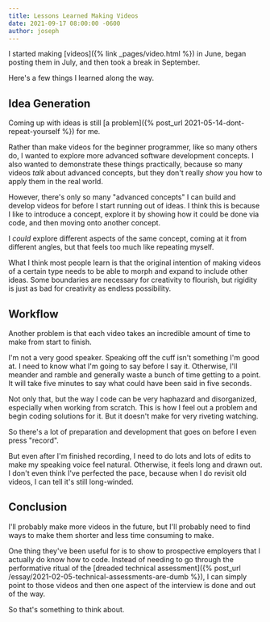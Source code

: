 ```yaml
---
title: Lessons Learned Making Videos
date: 2021-09-17 08:00:00 -0600
author: joseph
---
```


I started making [videos]({% link _pages/video.html %}) in June, began posting them in July, and then took a break in September.

Here's a few things I learned along the way.

## Idea Generation

Coming up with ideas is still [a problem]({% post_url 2021-05-14-dont-repeat-yourself %}) for me.

Rather than make videos for the beginner programmer, like so many others do, I wanted to explore more advanced software development concepts. I also wanted to demonstrate these things practically, because so many videos *talk* about advanced concepts, but they don't really *show* you how to apply them in the real world.

However, there's only so many "advanced concepts" I can build and develop videos for before I start running out of ideas. I think this is because I like to introduce a concept, explore it by showing how it could be done via code, and then moving onto another concept.

I *could* explore different aspects of the same concept, coming at it from different angles, but that feels too much like repeating myself.

What I think most people learn is that the original intention of making videos of a certain type needs to be able to morph and expand to include other ideas. Some boundaries are necessary for creativity to flourish, but rigidity is just as bad for creativity as endless possibility.

## Workflow

Another problem is that each video takes an incredible amount of time to make from start to finish.

I'm not a very good speaker. Speaking off the cuff isn't something I'm good at. I need to know what I'm going to say before I say it. Otherwise, I'll meander and ramble and generally waste a bunch of time getting to a point. It will take five minutes to say what could have been said in five seconds.

Not only that, but the way I code can be very haphazard and disorganized, especially when working from scratch. This is how I feel out a problem and begin coding solutions for it. But it doesn't make for very riveting watching.

So there's a lot of preparation and development that goes on before I even press "record".

But even after I'm finished recording, I need to do lots and lots of edits to make my speaking voice feel natural. Otherwise, it feels long and drawn out. I don't even think I've perfected the pace, because when I do revisit old videos, I can tell it's still long-winded.

## Conclusion

I'll probably make more videos in the future, but I'll probably need to find ways to make them shorter and less time consuming to make.

One thing they've been useful for is to show to prospective employers that I actually do know how to code. Instead of needing to go through the performative ritual of the [dreaded technical assessment]({% post_url /essay/2021-02-05-technical-assessments-are-dumb %}), I can simply point to those videos and then one aspect of the interview is done and out of the way.

So that's something to think about.

